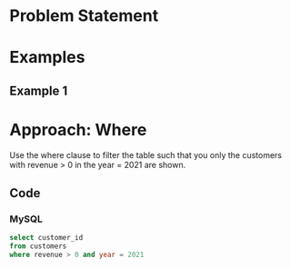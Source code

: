 # Problem Statement

# Examples
## Example 1

# Approach: Where
Use the where clause to filter the table such that you only the customers with revenue > 0 in the year = 2021 are shown.
## Code
### MySQL
```sql
select customer_id
from customers
where revenue > 0 and year = 2021
```